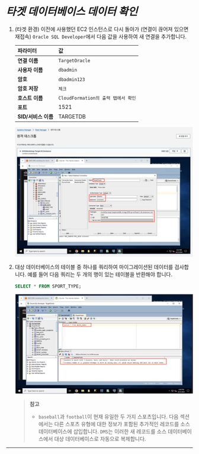 # ***타겟 데이터베이스 데이터 확인***

1. (타겟 환경) 이전에 사용했던 EC2 인스턴스로 다시 돌아가 (연결이 끊어져 있으면 재접속) ```Oracle SQL Developer```에서 다음 값을 사용하여 새 연결을 추가합니다.

    | **파라미터** | **값**                          |
    | --- |--------------------------------|
    | **연결 이름** | ```TargetOracle```             |
    | **사용자 이름** | ```dbadmin```                  |
    | **암호** | ```dbadmin123```               |
    | **암호 저장** | ```체크```                       |
    | **호스트 이름** | ```CloudFormation의 출력 탭에서 확인``` |
    | **포트** | 1521                           |
    | **SID/서비스 이름** | TARGETDB                       |

    ![타겟 오라클 연결](../../images/target-oracle-connection.png)

2. 대상 데이터베이스의 테이블 중 하나를 쿼리하여 마이그레이션된 데이터를 검사합니다. 예를 들어 다음 쿼리는 두 개의 행이 있는 테이블을 반환해야 합니다.

    ```sql
    SELECT * FROM SPORT_TYPE;
    ```

    ![타겟 오라클 테스트 쿼리](../../images/target-oracle-test-query.png)

    > **참고**<br>
    > - ```baseball```과 ```football```이 현재 유일한 두 가지 스포츠입니다. 다음 섹션에서는 다른 스포츠 유형에 대한 정보가 포함된 추가적인 레코드를 소스 데이터베이스에 삽입합니다. `DMS`는 이러한 새 레코드를 소스 데이터베이스에서 대상 데이터베이스로 자동으로 복제합니다.

___
